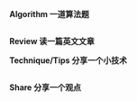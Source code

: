 **Algorithm 一道算法题**



```java

```



**Review 读一篇英文文章**





**Technique/Tips 分享一个小技术**



```java

```





**Share 分享一个观点**

​	
